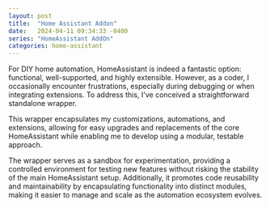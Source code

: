 ```yaml
---
layout: post
title:  "Home Assistant Addon"
date:   2024-04-11 09:34:33 -0400
series: "HomeAssistant AddOn"
categories: home-assistant
---
```


For DIY home automation, HomeAssistant is indeed a fantastic option: functional, well-supported, and highly extensible. However, as a coder, I occasionally encounter frustrations, especially during debugging or when integrating extensions. To address this, I've conceived a straightforward standalone wrapper. 

This wrapper encapsulates my customizations, automations, and extensions, allowing for easy upgrades and replacements of the core HomeAssistant while enabling me to develop using a modular, testable approach.

The wrapper serves as a sandbox for experimentation, providing a controlled environment for testing new features without risking the stability of the main HomeAssistant setup. Additionally, it promotes code reusability and maintainability by encapsulating functionality into distinct modules, making it easier to manage and scale as the automation ecosystem evolves.


[Home Assistant]: (https://www.home-assistant.io/)
